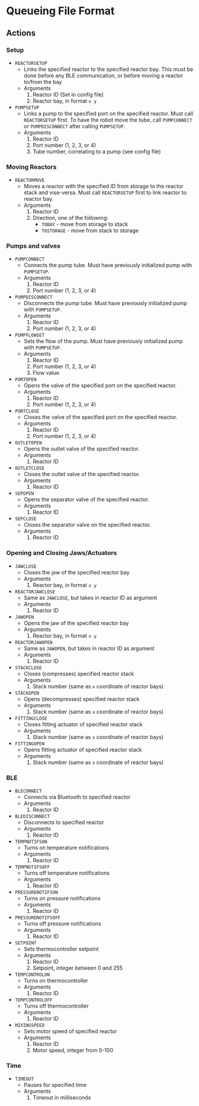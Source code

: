 # Queueing File Format

## Actions

### Setup
* `REACTORSETUP`
    * Links the specified reactor to the specified reactor bay. This must be done before any BLE communication, or before moving a reactor to/from the bay
    * Arguments
        1. Reactor ID (Set in config file)
        2. Reactor bay, in format `x y`
* `PUMPSETUP`
    * Links a pump to the specified port on the specified reactor. Must call `REACTORSETUP` first. To have the robot move the tube, call `PUMPCONNECT` or `PUMPDISCONNECT` after calling `PUMPSETUP`.
    * Arguments
        1. Reactor ID
        2. Port number (1, 2, 3, or 4)
        3. Tube number, correlating to a pump (see config file)

### Moving Reactors
* `REACTORMOVE`
    * Moves a reactor with the specified ID from storage to the reactor stack and vise-versa. Must call `REACTORSETUP` first to link reactor to reactor bay.
    * Arguments
        1. Reactor ID
        2. Direction, one of the following:
            * `TOBAY` - move from storage to stack
            * `TOSTORAGE` - move from stack to storage

### Pumps and valves
* `PUMPCONNECT`
    * Connects the pump tube. Must have previously initialized pump with `PUMPSETUP`.
    * Arguments
        1. Reactor ID
        2. Port number (1, 2, 3, or 4)
* `PUMPDISCONNECT`
    * Disconnects the pump tube. Must have previously initialized pump with `PUMPSETUP`.
    * Arguments
        1. Reactor ID
        2. Port number (1, 2, 3, or 4)
* `PUMPFLOWSET`
    * Sets the flow of the pump. Must have previously initialized pump with `PUMPSETUP`.
    * Arguments
        1. Reactor ID
        2. Port number (1, 2, 3, or 4)
        3. Flow value
* `PORTOPEN`
    * Opens the valve of the specified port on the specified reactor.
     * Arguments
        1. Reactor ID
        2. Port number (1, 2, 3, or 4)
* `PORTCLOSE`
    * Closes the valve of the specified port on the specified reactor.
     * Arguments
        1. Reactor ID
        2. Port number (1, 2, 3, or 4)
* `OUTLETOPEN`
    * Opens the outlet valve of the specified reactor.
     * Arguments
        1. Reactor ID
* `OUTLETCLOSE`
    * Closes the outlet valve of the specified reactor.
     * Arguments
        1. Reactor ID
* `SEPOPEN`
    * Opens the separator valve of the specified reactor.
     * Arguments
        1. Reactor ID
* `SEPCLOSE`
    * Closes the separator valve on the specified reactor.
     * Arguments
        1. Reactor ID

### Opening and Closing Jaws/Actuators
* `JAWCLOSE`
    * Closes the jaw of the specified reactor bay
    * Arguments
        1. Reactor bay, in format `x y`
* `REACTORJAWCLOSE`
    * Same as `JAWCLOSE`, but takes in reactor ID as argument
    * Arguments
        1. Reactor ID
* `JAWOPEN`
    * Opens the jaw of the specified reactor bay
    * Arguments
        1. Reactor bay, in format `x y`
* `REACTORJAWOPEN`
    * Same as `JAWOPEN`, but takes in reactor ID as argument
    * Arguments
        1. Reactor ID
* `STACKCLOSE`
    * Closes (compresses) specified reactor stack
    * Arguments
        1. Stack number (same as `x` coordinate of reactor bays)
* `STACKOPEN`
    * Opens (decompresses) specified reactor stack
    * Arguments
        1. Stack number (same as `x` coordinate of reactor bays)
* `FITTINGCLOSE`
    * Closes fitting actuator of specified reactor stack
    * Arguments
        1. Stack number (same as `x` coordinate of reactor bays)
* `FITTINGOPEN`
    * Opens fitting actuator of specified reactor stack
    * Arguments
        1. Stack number (same as `x` coordinate of reactor bays)

### BLE
* `BLECONNECT`
    * Connects via Bluetooth to specified reactor
    * Arguments
        1. Reactor ID
* `BLEDISCONNECT`
    * Disconnects to specified reactor
    * Arguments
        1. Reactor ID
* `TEMPNOTIFSON`
    * Turns on temperature notifications
    * Arguments
        1. Reactor ID
* `TEMPNOTIFSOFF`
    * Turns off temperature notifications
    * Arguments
        1. Reactor ID
* `PRESSURENOTIFSON`
    * Turns on pressure notifications
    * Arguments
        1. Reactor ID
* `PRESSURENOTIFSOFF`
    * Turns off pressure notifications
    * Arguments
        1. Reactor ID
* `SETPOINT`
    * Sets thermocontroller setpoint
    * Arguments
        1. Reactor ID
        2. Setpoint, integer between 0 and 255
* `TEMPCONTROLON`
    * Turns on thermocontroller
    * Arguments
        1. Reactor ID
* `TEMPCONTROLOFF`
    * Turns off thermocontroller
    * Arguments
        1. Reactor ID
* `MIXINGSPEED`
    * Sets motor speed of specified reactor
    * Arguments
        1. Reactor ID
        2. Motor speed, integer from 0-100

### Time

* `TIMEOUT`
    * Pauses for specified time
    * Arguments
        1. Timeout in milliseconds




